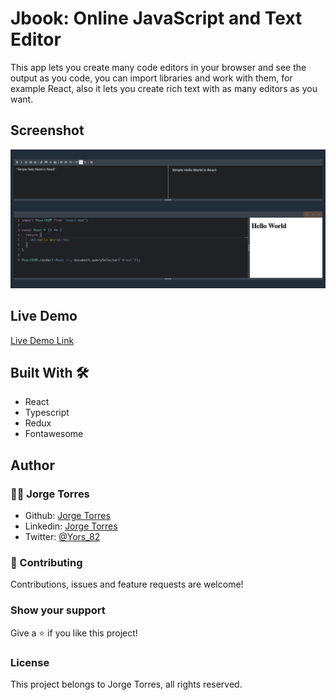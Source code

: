 # Jbook: Online JavaScript and Text Editor

This app lets you create many code editors in your browser and see the output as you code, you can import libraries and work with them, for example React, also it lets you create rich text with as many editors as you want.

## Screenshot

![img](./public/Screenshot.png)

## Live Demo

[Live Demo Link](https://torresbribiesca.tech/jbook//)

## Built With 🛠

- React
- Typescript
- Redux
- Fontawesome

## Author

### 👨‍💻 Jorge Torres

- Github: [Jorge Torres](https://github.com/Yors-git)
- Linkedin: [Jorge Torres](https://www.linkedin.com/in/jtbribiesca/?locale=en_US)
- Twitter: [@Yors_82](https://twitter.com/Yors_82)

### 🤝 Contributing

Contributions, issues and feature requests are welcome!

### Show your support

Give a ⭐️ if you like this project!

### License

This project belongs to Jorge Torres, all rights reserved.
